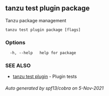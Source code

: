 ## tanzu test plugin package

Tanzu package management

```
tanzu test plugin package [flags]
```

### Options

```
  -h, --help   help for package
```

### SEE ALSO

* [tanzu test plugin](tanzu_test_plugin.md)	 - Plugin tests

###### Auto generated by spf13/cobra on 5-Nov-2021
